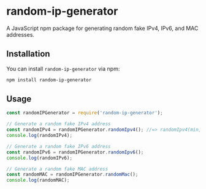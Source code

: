 # random-ip-generator

A JavaScript npm package for generating random fake IPv4, IPv6, and MAC addresses.

## Installation

You can install `random-ip-generator` via npm:

```bash
npm install random-ip-generator
```

## Usage

```js
const randomIPGenerator = require('random-ip-generator');

// Generate a random fake IPv4 address
const randomIPv4 = randomIPGenerator.randomIpv4(); //=> randomIpv4(min, max) | default value - (0, 256)
console.log(randomIPv4);

// Generate a random fake IPv6 address
const randomIPv6 = randomIPGenerator.randomIpv6();
console.log(randomIPv6);

// Generate a random fake MAC address
const randomMAC = randomIPGenerator.randomMac();
console.log(randomMAC);
```
